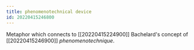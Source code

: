 ```yaml
---
title: phenomenotechnical device
id: 20220415246800
---
```


Metaphor which connects to [[20220415224900]] Bachelard's concept of [[20220415246900]] *phenomenotechnique*.
